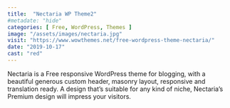 ```yaml
---
title:  "Nectaria WP Theme2"
#metadate: "hide"
categories: [ Free, WordPress, Themes ]
image: "/assets/images/nectaria.jpg"
visit: "https://www.wowthemes.net/free-wordpress-theme-nectaria/"
date: "2019-10-17"
cast: "red"
---
```

Nectaria is a Free responsive WordPress theme for blogging, with a beautiful generous custom header, masonry layout, responsive and translation ready. A design that’s suitable for any kind of niche, Nectaria’s Premium design will impress your visitors.
